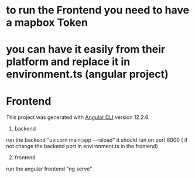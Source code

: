 # to run the Frontend you need to have a mapbox Token
# you can have it easily from their platform and replace it in environment.ts (angular project) 


# Frontend

This project was generated with [Angular CLI](https://github.com/angular/angular-cli) version 12.2.6.


1) backend

run the backend "uvicorn main:app --reload" 
  it should run on port 8000 ( if not change the backend port in environment.ts in the frontend) 
  
2) frontend

run the angular frontend "ng serve" 
